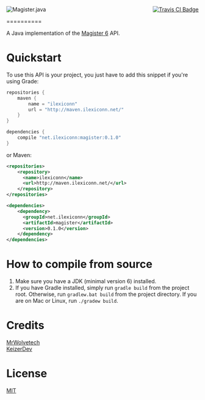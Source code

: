 [<img src="http://i.imgur.com/TSBwaOQ.png" alt="Magister.java" align="left"/>](https://github.com/iLexiconn/magister6-api)
<p align="right">
    <a href="https://travis-ci.org/iLexiconn/Magister.java">
        <img src="https://img.shields.io/travis/iLexiconn/Magister.java.png?style=flat-square" alt="Travis CI Badge"/>
    </a>
</p>

==========

A Java implementation of the [Magister 6](http://magister6.nl/) API.

Quickstart
==========
To use this API is your project, you just have to add this snippet if you're using Grade:
```gradle
repositories {
    maven {
        name = "ilexiconn"
        url = "http://maven.ilexiconn.net/"
    }
}

dependencies {
    compile "net.ilexiconn:magister:0.1.0"
}
```

or Maven:

```xml
<repositories>
    <repository>
      <name>ilexiconn</name>
      <url>http://maven.ilexiconn.net/</url>
    </repository>
</repositories>

<dependencies>
    <dependency>
      <groupId>net.ilexiconn</groupId>
      <artifactId>magister</artifactId>
      <version>0.1.0</version>
    </dependency>
</dependencies>
```

How to compile from source
==========
1. Make sure you have a JDK (minimal version 6) installed.
2. If you have Gradle installed, simply run `gradle build` from the project root. Otherwise, run `gradlew.bat build` from the project directory. If you are on Mac or Linux, run `./gradew build`.

Credits
==========
[MrWolvetech](https://github.com/MrWolvetech)  
[KeizerDev](https://github.com/KeizerDev)

License
==========
[MIT](LICENSE.md)
